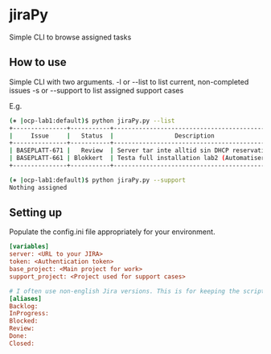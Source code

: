 # jiraPy

Simple CLI to browse assigned tasks

## How to use
Simple CLI with two arguments.
-l or --list to list current, non-completed issues
-s or --support to list assigned support cases

E.g.

```bash
(⎈ |ocp-lab1:default)$ python jiraPy.py --list
+---------------+-----------+----------------------------------------------+------------+
|     Issue     |   Status  |                 Description                  |    Age     |
+---------------+-----------+----------------------------------------------+------------+
| BASEPLATT-671 |   Review  | Server tar inte alltid sin DHCP reservation  | 2022-09-09 |
| BASEPLATT-661 | Blokkert  | Testa full installation lab2 (Automatiserad) | 2022-09-06 |
+---------------+-----------+----------------------------------------------+------------+

(⎈ |ocp-lab1:default)$ python jiraPy.py --support
Nothing assigned
```
## Setting up 
Populate the config.ini file appropriately for your environment.

```ini
[variables]
server: <URL to your JIRA> 
token: <Authentication token>
base_project: <Main project for work>
support_project: <Project used for support cases>

# I often use non-english Jira versions. This is for keeping the script the same
[aliases]
Backlog: 
InProgress: 
Blocked: 
Review: 
Done: 
Closed: 
```